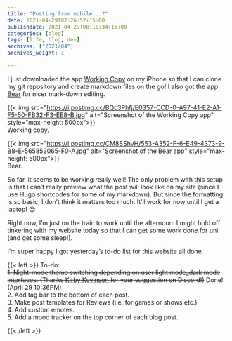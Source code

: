 ```yaml
---
title: "Posting from mobile...?"
date: 2021-04-29T07:26:57+15:00 
publishdate: 2021-04-29T08:10:34+15:00 
categories: [blog]
tags: [life, blog, dev]
archives: ["2021/04"]
archives_weight: 1

---
```


I just downloaded the app [Working Copy](https://apps.apple.com/au/app/working-copy-git-client/id896694807) on my iPhone so that I can clone my git repository and create markdown files on the go!  I also got the app [Bear](https://apps.apple.com/au/app/bear/id1016366447) for nicer mark-down editing.  

{{< img src="https://i.postimg.cc/BQc3Phfj/E0357-CCD-0-A97-41-E2-A1-F5-50-FB32-F3-EE8-B.jpg" alt="Screenshot of the Working Copy app" style="max-height: 500px">}}  
Working copy.  

<!--more-->

{{< img src="https://i.postimg.cc/CM8SShvH/553-A352-F-6-E49-4373-9-B8-E-565853065-F0-A.jpg" alt="Screenshot of the Bear app" style="max-height: 500px">}}  
Bear.  


So far, it seems to be working really well! The only problem with this setup is that I can’t really preview what the post will look like on my site (since I use Hugo shortcodes for some of my markdown). But since the formatting is so basic, I don’t think it matters too much. It’ll work for now until I get a laptop! 😌  


Right now, I’m just on the train to work until the afternoon. I might hold off tinkering with my website today so that I can get some work done for uni (and get some sleep!).  


I’m super happy I got yesterday’s to-do list for this website all done.  


{{< left >}}
To-do: <br>
<strike>1. Night-mode theme switching depending on user light mode_dark mode interfaces. (Thanks <a href="https://kirby.kevinson.org"> Kirby Kevinson </a> for your suggestion on Discord!)</strike> Done! (April 29 10:36PM)<br>
2. Add tag bar to the bottom of each post. <br>
3. Make post templates for Reviews (i.e. for games or shows etc.) <br>
4. Add custom emotes. <br>
5. Add a mood tracker on the top corner of each blog post.

{{< /left >}}

